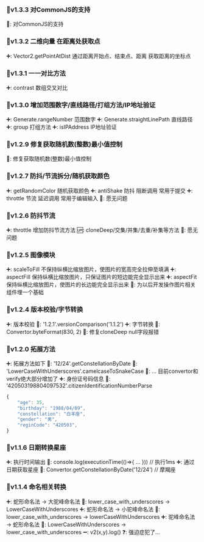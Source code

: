 ### 🚀v1.3.3 对CommonJS的支持
🔧: 对CommonJS的支持

### 🚀v1.3.2 二维向量 在距离处获取点
➕: Vector2.getPointAtDist 通过距离开始点、结束点、距离 获取距离的坐标点

### 🚀v1.3.1 一一对比方法
➕: contrast 数组交叉对比


### 🚀v1.3.0 增加范围数字/直线路径/打组方法/IP地址验证
➕: Generate.rangeNumber 范围数字
➕: Generate.straightLinePath 直线路径
➕: group 打组方法
➕: isIPAddress IP地址验证

### 🚀v1.2.9 修复获取随机数(整数)最小值控制
🔧: 修复获取随机数(整数)最小值控制

### 🚀v1.2.7 防抖/节流拆分/随机获取颜色
➕: getRandomColor 随机获取颜色
➕: antiShake 防抖 阻断调用 常用于提交
➕: throttle 节流 延迟调用 常用于编辑输入
🙏: 愿无问题

### 🚀v1.2.6 防抖节流
➕: throttle 增加防抖节流方法
🆙: cloneDeep/交集/并集/去重/补集等方法
🙏: 愿无问题


### 🚀v1.2.5 图像模块
➕: scaleToFill 不保持纵横比缩放图片，使图片的宽高完全拉伸至填满
➕: aspectFill 保持纵横比缩放图片，只保证图片的短边能完全显示出来
➕: aspectFit 保持纵横比缩放图片，使图片的长边能完全显示出来
🤔: 为以后开发操作图片相关组件埋一个基础


### 🚀v1.2.4 版本校验/字节转换
➕: 版本校验
👀: '1.2.1'.versionComparison('1.1.2')
➕: 字节转换
👀: Convertor.byteFormat(830, 2)
🔧: 修复cloneDeep null字段报错


### 🚀v1.2.0 拓展方法

➕: 拓展方法如下
👀: '12/24'.getConstellationByDate
👀: 'LowerCaseWithUnderscores'.camelcaseToSnakeCase
🙋‍: ... 目前convertor和verify绝大部分增加了
➕: 身份证号码信息
👀: '420503198804097532'.citizenIdentificationNumberParse
```js
{
    "age": 35,
    "birthday": "1988/04/09",
    "constellation": "白羊座",
    "gender": "男",
    "reginCode": "420503",
}
```

### 🚀v1.1.6 日期转换星座

➕: 执行时间输出
👀: console.log(executionTime(()=>{ ... })) // 执行1ms
➕: 通过日期获取星座
👀: Convertor.getConstellationByDate('12/24') // 摩羯座

### 🚀v1.1.4 命名相关转换

➕: 蛇形命名法 -> 大驼峰命名法
👀: lower_case_with_underscores -> LowerCaseWithUnderscores 
➕: 蛇形命名法 -> 小驼峰命名法
👀: lower_case_with_underscores -> lowerCaseWithUnderscores 
➕: 驼峰命名法 -> 蛇形命名法
👀: LowerCaseWithUnderscores -> lower_case_with_underscores
➖: v2(x,y).log()
❓: 强迫症犯了...

